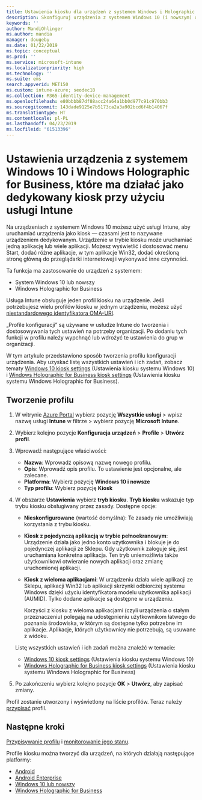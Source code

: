 ```yaml
---
title: Ustawienia kiosku dla urządzeń z systemem Windows i Holographic w usłudze Microsoft Intune — Azure | Microsoft Docs
description: Skonfiguruj urządzenia z systemem Windows 10 (i nowszym) oraz Windows Holographic for Business jako kioski z pojedynczą aplikacją oraz z wieloma aplikacjami, dostosuj menu Start, dodaj aplikacje i pasek zadań oraz skonfiguruj przeglądarkę internetową usłudze Microsoft Intune.
keywords: ''
author: MandiOhlinger
ms.author: mandia
manager: dougeby
ms.date: 01/22/2019
ms.topic: conceptual
ms.prod: ''
ms.service: microsoft-intune
ms.localizationpriority: high
ms.technology: ''
ms.suite: ems
search.appverid: MET150
ms.custom: intune-azure; seodec18
ms.collection: M365-identity-device-management
ms.openlocfilehash: e80bbbb87df88acc24a64a1bb0d977c91c970bb3
ms.sourcegitcommit: 143dade9125e7b5173ca2a3a902bcd6f4b14067f
ms.translationtype: HT
ms.contentlocale: pl-PL
ms.lasthandoff: 04/23/2019
ms.locfileid: "61513396"
---
```

# <a name="windows-10-and-windows-holographic-for-business-device-settings-to-run-as-a-dedicated-kiosk-using-intune"></a>Ustawienia urządzenia z systemem Windows 10 i Windows Holographic for Business, które ma działać jako dedykowany kiosk przy użyciu usługi Intune

Na urządzeniach z systemem Windows 10 możesz użyć usługi Intune, aby uruchamiać urządzenia jako kiosk — czasami jest to nazywane urządzeniem dedykowanym. Urządzenie w trybie kiosku może uruchamiać jedną aplikację lub wiele aplikacji. Możesz wyświetlić i dostosować menu Start, dodać różne aplikacje, w tym aplikacje Win32, dodać określoną stronę główną do przeglądarki internetowej i wykonywać inne czynności. 

Ta funkcja ma zastosowanie do urządzeń z systemem:

- System Windows 10 lub nowszy
- Windows Holographic for Business

Usługa Intune obsługuje jeden profil kiosku na urządzenie. Jeśli potrzebujesz wielu profilów kiosku w jednym urządzeniu, możesz użyć [niestandardowego identyfikatora OMA-URI](custom-settings-windows-10.md).

„Profile konfiguracji” są używane w usłudze Intune do tworzenia i dostosowywania tych ustawień na potrzeby organizacji. Po dodaniu tych funkcji w profilu należy wypchnąć lub wdrożyć te ustawienia do grup w organizacji.

W tym artykule przedstawiono sposób tworzenia profilu konfiguracji urządzenia. Aby uzyskać listę wszystkich ustawień i ich zadań, zobacz tematy [Windows 10 kiosk settings](kiosk-settings-windows.md) (Ustawienia kiosku systemu Windows 10) i [Windows Holographic for Business kiosk settings](kiosk-settings-holographic.md) (Ustawienia kiosku systemu Windows Holographic for Business).

## <a name="create-the-profile"></a>Tworzenie profilu

1. W witrynie [Azure Portal](https://portal.azure.com) wybierz pozycję **Wszystkie usługi** > wpisz nazwę usługi **Intune** w filtrze > wybierz pozycję **Microsoft Intune**.
2. Wybierz kolejno pozycje **Konfiguracja urządzeń** > **Profile** > **Utwórz profil**.
3. Wprowadź następujące właściwości:

   - **Nazwa**: Wprowadź opisową nazwę nowego profilu.
   - **Opis**: Wprowadź opis profilu. To ustawienie jest opcjonalne, ale zalecane.
   - **Platforma**: Wybierz pozycję **Windows 10 i nowsze**
   - **Typ profilu**: Wybierz pozycję **Kiosk**

4. W obszarze **Ustawienia** wybierz **tryb kiosku**. **Tryb kiosku** wskazuje typ trybu kiosku obsługiwany przez zasady. Dostępne opcje:

    - **Nieskonfigurowane** (wartość domyślna): Te zasady nie umożliwiają korzystania z trybu kiosku.
    - **Kiosk z pojedynczą aplikacją w trybie pełnoekranowym**: Urządzenie działa jako jedno konto użytkownika i blokuje je do pojedynczej aplikacji ze Sklepu. Gdy użytkownik zaloguje się, jest uruchamiana konkretna aplikacja. Ten tryb uniemożliwia także użytkownikowi otwieranie nowych aplikacji oraz zmianę uruchomionej aplikacji.
    - **Kiosk z wieloma aplikacjami**: W urządzeniu działa wiele aplikacji ze Sklepu, aplikacji Win32 lub aplikacji skrzynki odbiorczej systemu Windows dzięki użyciu identyfikatora modelu użytkownika aplikacji (AUMID). Tylko dodane aplikacje są dostępne w urządzeniu.

        Korzyści z kiosku z wieloma aplikacjami (czyli urządzenia o stałym przeznaczeniu) polegają na udostępnieniu użytkownikom łatwego do poznania środowiska, w którym są dostępne tylko potrzebne im aplikacje. Aplikacje, których użytkownicy nie potrzebują, są usuwane z widoku.

    Listę wszystkich ustawień i ich zadań można znaleźć w temacie:
      - [Windows 10 kiosk settings](kiosk-settings-windows.md) (Ustawienia kiosku systemu Windows 10)
      - [Windows Holographic for Business kiosk settings](kiosk-settings-holographic.md) (Ustawienia kiosku systemu Windows Holographic for Business)

5. Po zakończeniu wybierz kolejno pozycje **OK** > **Utwórz**, aby zapisać zmiany. 

Profil zostanie utworzony i wyświetlony na liście profilów. Teraz należy [przypisać](device-profile-assign.md) profil.

## <a name="next-steps"></a>Następne kroki

[Przypisywanie profilu](device-profile-assign.md) i [monitorowanie jego stanu](device-profile-monitor.md).

Profile kiosku można tworzyć dla urządzeń, na których działają następujące platformy:
- [Android](device-restrictions-android.md#kiosk)
- [Android Enterprise](device-restrictions-android-for-work.md#dedicated-device-settings)
- [Windows 10 lub nowszy](kiosk-settings-windows.md)
- [Windows Holographic for Business](kiosk-settings-holographic.md)
